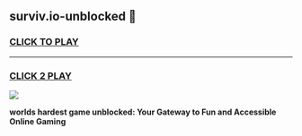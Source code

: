 
## surviv.io-unblocked 👋
<h3>
<a href="https://premium.freeplayer.one?title=surviv.io-unblocked&ref=14F">CLICK TO PLAY</a></h3>
<hr>

<h3>
<a href="https://premium.freeplayer.one?title=surviv.io-unblocked&ref=14F">CLICK 2 PLAY</a>
  
</h3>

<a href="https://premium.freeplayer.one?title=surviv.io-unblocked&ref=12F/"><img src="https://clearcache.store/games.png"></a>


**worlds hardest game unblocked: Your Gateway to Fun and Accessible Online Gaming**
